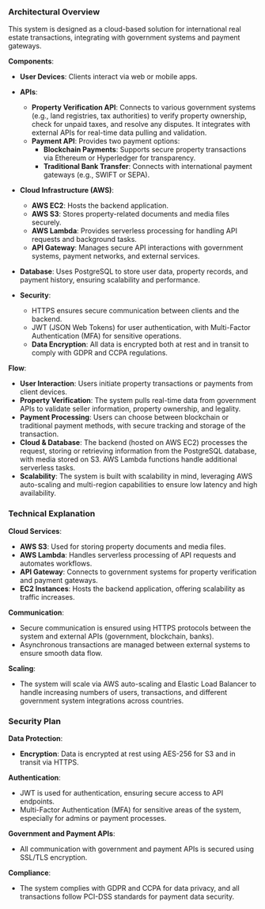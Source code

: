 ### Architectural Overview
This system is designed as a cloud-based solution for international real estate transactions, integrating with government systems and payment gateways.

**Components**:
* **User Devices**: Clients interact via web or mobile apps.

* **APIs**:

  * **Property Verification API**: Connects to various government systems (e.g., land registries, tax authorities) to verify property ownership, check for unpaid taxes, and resolve any disputes. It integrates with external APIs for real-time data pulling and validation.
  * **Payment API**: Provides two payment options:
    * **Blockchain Payments**: Supports secure property transactions via Ethereum or Hyperledger for transparency.
    * **Traditional Bank Transfer**: Connects with international payment gateways (e.g., SWIFT or SEPA).

* **Cloud Infrastructure (AWS)**:

  * **AWS EC2**: Hosts the backend application.
  * **AWS S3**: Stores property-related documents and media files securely.
  * **AWS Lambda**: Provides serverless processing for handling API requests and background tasks.
  * **API Gateway**: Manages secure API interactions with government systems, payment networks, and external services.

* **Database**: Uses PostgreSQL to store user data, property records, and payment history, ensuring scalability and performance.

* **Security**:

  * HTTPS ensures secure communication between clients and the backend.
  * JWT (JSON Web Tokens) for user authentication, with Multi-Factor Authentication (MFA) for sensitive operations.
  * **Data Encryption**: All data is encrypted both at rest and in transit to comply with GDPR and CCPA regulations.

**Flow**:
* **User Interaction**: Users initiate property transactions or payments from client devices.
* **Property Verification**: The system pulls real-time data from government APIs to validate seller information, property ownership, and legality.
* **Payment Processing**: Users can choose between blockchain or traditional payment methods, with secure tracking and storage of the transaction.
* **Cloud & Database**: The backend (hosted on AWS EC2) processes the request, storing or retrieving information from the PostgreSQL database, with media stored on S3. AWS Lambda functions handle additional serverless tasks.
* **Scalability**: The system is built with scalability in mind, leveraging AWS auto-scaling and multi-region capabilities to ensure low latency and high availability.

### Technical Explanation
**Cloud Services**:

* **AWS S3**: Used for storing property documents and media files.
* **AWS Lambda**: Handles serverless processing of API requests and automates workflows.
* **API Gateway**: Connects to government systems for property verification and payment gateways.
* **EC2 Instances**: Hosts the backend application, offering scalability as traffic increases.

**Communication**:

* Secure communication is ensured using HTTPS protocols between the system and external APIs (government, blockchain, banks).
* Asynchronous transactions are managed between external systems to ensure smooth data flow.

**Scaling**:

* The system will scale via AWS auto-scaling and Elastic Load Balancer to handle increasing numbers of users, transactions, and different government system integrations across countries.

### Security Plan
**Data Protection**:

* **Encryption**: Data is encrypted at rest using AES-256 for S3 and in transit via HTTPS.

**Authentication**:

* JWT is used for authentication, ensuring secure access to API endpoints.
* Multi-Factor Authentication (MFA) for sensitive areas of the system, especially for admins or payment processes.

**Government and Payment APIs**:

* All communication with government and payment APIs is secured using SSL/TLS encryption.

**Compliance**:

* The system complies with GDPR and CCPA for data privacy, and all transactions follow PCI-DSS standards for payment data security.
